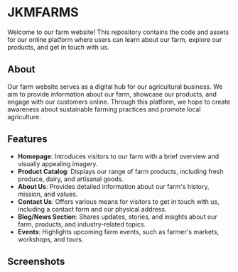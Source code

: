 # JKMFARMS

Welcome to our farm website! This repository contains the code and assets for our online platform where users can learn about our farm, explore our products, and get in touch with us.

## About

Our farm website serves as a digital hub for our agricultural business. We aim to provide information about our farm, showcase our products, and engage with our customers online. Through this platform, we hope to create awareness about sustainable farming practices and promote local agriculture.

## Features

- **Homepage**: Introduces visitors to our farm with a brief overview and visually appealing imagery.
- **Product Catalog**: Displays our range of farm products, including fresh produce, dairy, and artisanal goods.
- **About Us**: Provides detailed information about our farm's history, mission, and values.
- **Contact Us**: Offers various means for visitors to get in touch with us, including a contact form and our physical address.
- **Blog/News Section**: Shares updates, stories, and insights about our farm, products, and industry-related topics.
- **Events**: Highlights upcoming farm events, such as farmer's markets, workshops, and tours.

## Screenshots
